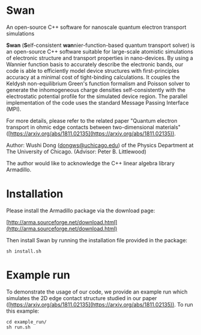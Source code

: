 # Swan
An open-source C++ software for nanoscale quantum electron transport simulations 

**Swan** (**S**elf-consistent **wan**nier-function-based quantum transport solver) is an open-source C++ software suitable for large-scale atomistic simulations of electronic structure and transport properties in nano-devices.
By using a Wannier function basis to accurately describe the electronic bands, our code is able to efficiently model device structures with first-principles accuracy at a minimal cost of tight-binding calculations.
It couples the Keldysh non-equilibrium Green's function formalism and Poisson solver to generate the inhomogeneous charge densities self-consistently with the electrostatic potential profile for the simulated device region. The parallel implementation of the code uses the standard Message Passing Interface (MPI).

For more details, please refer to the related paper "Quantum electron transport in ohmic edge contacts between two-dimensional materials" ([https://arxiv.org/abs/1811.02135](https://arxiv.org/abs/1811.02135)).

Author: Wushi Dong (dongws@uchicago.edu) of the Physics Department at The University of Chicago. (Advisor: Peter B. Littlewood)

The author would like to acknowledge the C++ linear algebra library Armadillo.

# Installation

Please install the Armadillo package via the download page:

[http://arma.sourceforge.net/download.html](http://arma.sourceforge.net/download.html)

Then install Swan by running the installation file provided in the package:

```
sh install.sh
```

# Example run

To demonstrate the usage of our code, we provide an example run which simulates the 2D edge contact structure studied in our paper ([https://arxiv.org/abs/1811.02135](https://arxiv.org/abs/1811.02135)). To run this example:

```
cd example_run/
sh run.sh
```
